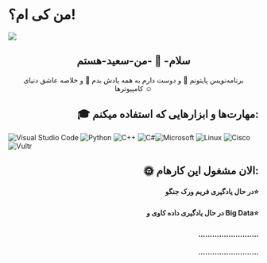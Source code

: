 # من کی ام؟!

<img align="center" src="https://github.com/saeidho/saeidho/assets/49596818/f4eb3f95-1281-4c46-9fe2-7ddfadf40b86.svg">

<h2 align="center">سلام- 👋 -من-سعید-هستم</h2>

<p align= "center"> برنامه‌نویس پایتونم 🐍 و دوست دارم به همه یادش بدم 🎯 و خلاصه عاشق دنیای کامپیوترها ☺️</p>

<h2 align="right">🎓 مهارت‌ها و ابزارهایی که استفاده میکنم:</h2>

![Visual Studio Code](https://img.shields.io/badge/Visual%20Studio%20Code-0078d7.svg?style=for-the-badge&logo=visual-studio-code&logoColor=white) ![Python](https://img.shields.io/badge/python-3670A0?style=for-the-badge&logo=python&logoColor=ffdd54) ![C++](https://img.shields.io/badge/c++-%2300599C.svg?style=for-the-badge&logo=c%2B%2B&logoColor=white) ![C#](https://img.shields.io/badge/c%23-%23239120.svg?style=for-the-badge&logo=csharp&logoColor=white)![Microsoft](https://img.shields.io/badge/Microsoft-0078D4?style=for-the-badge&logo=microsoft&logoColor=white) ![Linux](https://img.shields.io/badge/Linux-FCC624?style=for-the-badge&logo=linux&logoColor=black) ![Cisco](https://img.shields.io/badge/cisco-%23049fd9.svg?style=for-the-badge&logo=cisco&logoColor=black) ![Vultr](https://img.shields.io/badge/Vultr-007BFC.svg?style=for-the-badge&logo=vultr)  

<h2 align="right">🌞 الان مشغول این کارهام:</h2>
<h4 align="right">در حال یادگیری فریم ورک جنگو⭐️ </h4>
<h4 align="right">در حال یادگیری داده کاوی و Big Data⭐️</h4>
<h4 align="right">..........................</h4>
<h4 align="right">..........................</h4>



